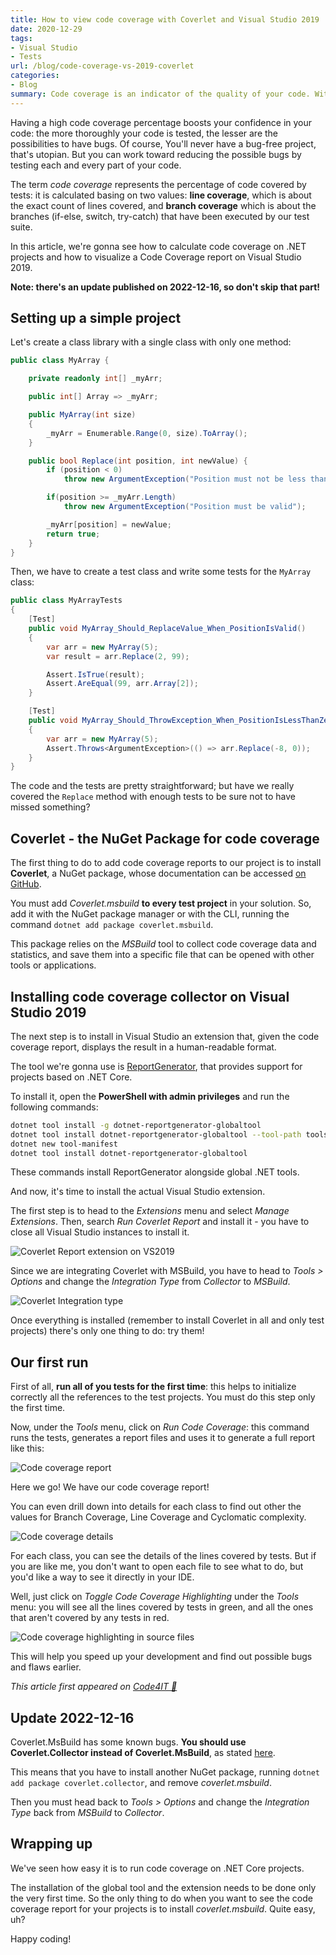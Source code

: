 ```yaml
---
title: How to view code coverage with Coverlet and Visual Studio 2019
date: 2020-12-29
tags:
- Visual Studio
- Tests
url: /blog/code-coverage-vs-2019-coverlet
categories:
- Blog
summary: Code coverage is an indicator of the quality of your code. With Coverlet and VS2019 you can have a human readable report to see where to improve your code.
---
```


Having a high code coverage percentage boosts your confidence in your code: the more thoroughly your code is tested, the lesser are the possibilities to have bugs. Of course, You'll never have a bug-free project, that's utopian. But you can work toward reducing the possible bugs by testing each and every part of your code.

The term _code coverage_ represents the percentage of code covered by tests: it is calculated basing on two values: **line coverage**, which is about the exact count of lines covered, and **branch coverage** which is about the branches (if-else, switch, try-catch) that have been executed by our test suite.

In this article, we're gonna see how to calculate code coverage on .NET projects and how to visualize a Code Coverage report on Visual Studio 2019.

**Note: there's an update published on 2022-12-16, so don't skip that part!**

## Setting up a simple project

Let's create a class library with a single class with only one method:

```cs
public class MyArray {

    private readonly int[] _myArr;

    public int[] Array => _myArr;

    public MyArray(int size)
    {
        _myArr = Enumerable.Range(0, size).ToArray();
    }

    public bool Replace(int position, int newValue) {
        if (position < 0)
            throw new ArgumentException("Position must not be less than zero");

        if(position >= _myArr.Length)
            throw new ArgumentException("Position must be valid");

        _myArr[position] = newValue;
        return true;
    }
}
```

Then, we have to create a test class and write some tests for the `MyArray` class:

```cs
public class MyArrayTests
{
    [Test]
    public void MyArray_Should_ReplaceValue_When_PositionIsValid()
    {
        var arr = new MyArray(5);
        var result = arr.Replace(2, 99);

        Assert.IsTrue(result);
        Assert.AreEqual(99, arr.Array[2]);
    }

    [Test]
    public void MyArray_Should_ThrowException_When_PositionIsLessThanZero()
    {
        var arr = new MyArray(5);
        Assert.Throws<ArgumentException>(() => arr.Replace(-8, 0));
    }
}
```

The code and the tests are pretty straightforward; but have we really covered the `Replace` method with enough tests to be sure not to have missed something?

## Coverlet - the NuGet Package for code coverage

The first thing to do to add code coverage reports to our project is to install **Coverlet**, a NuGet package, whose documentation can be accessed [on GitHub](https://github.com/coverlet-coverage/coverlet "Coverlet project on GitHub").

You must add _Coverlet.msbuild_ **to every test project** in your solution. So, add it with the NuGet package manager or with the CLI, running the command `dotnet add package coverlet.msbuild`.

This package relies on the _MSBuild_ tool to collect code coverage data and statistics, and save them into a specific file that can be opened with other tools or applications.

## Installing code coverage collector on Visual Studio 2019

The next step is to install in Visual Studio an extension that, given the code coverage report, displays the result in a human-readable format.

The tool we're gonna use is [ReportGenerator](https://github.com/danielpalme/ReportGenerator "ReportGenerator on GitHub"), that provides support for projects based on .NET Core.

To install it, open the **PowerShell with admin privileges** and run the following commands:

```bash
dotnet tool install -g dotnet-reportgenerator-globaltool
dotnet tool install dotnet-reportgenerator-globaltool --tool-path tools
dotnet new tool-manifest
dotnet tool install dotnet-reportgenerator-globaltool
```

These commands install ReportGenerator alongside global .NET tools.

And now, it's time to install the actual Visual Studio extension.

The first step is to head to the _Extensions_ menu and select _Manage Extensions_.
Then, search _Run Coverlet Report_ and install it - you have to close all Visual Studio instances to install it.

![Coverlet Report extension on VS2019](./install-setup-extension.png "Coverlet Report extension on VS2019")

Since we are integrating Coverlet with MSBuild, you have to head to _Tools > Options_ and change the _Integration Type_ from _Collector_ to _MSBuild_.

![Coverlet Integration type](./coverlet-options.png "Coverlet Integration type")

Once everything is installed (remember to install Coverlet in all and only test projects) there's only one thing to do: try them!

## Our first run

First of all, **run all of you tests for the first time**: this helps to initialize correctly all the references to the test projects. You must do this step only the first time.

Now, under the _Tools_ menu, click on _Run Code Coverage_: this command runs the tests, generates a report files and uses it to generate a full report like this:

![Code coverage report](./code-coverage-report.png "Code coverage report")

Here we go! We have our code coverage report!

You can even drill down into details for each class to find out other the values for Branch Coverage, Line Coverage and Cyclomatic complexity.

![Code coverage details](./code-coverage-report-details.png "Code coverage details")

For each class, you can see the details of the lines covered by tests. But if you are like me, you don't want to open each file to see what to do, but you'd like a way to see it directly in your IDE.

Well, just click on _Toggle Code Coverage Highlighting_ under the _Tools_ menu: you will see all the lines covered by tests in green, and all the ones that aren't covered by any tests in red.

![Code coverage highlighting in source files](./code-coverage-highlighting.png "Code coverage details")

This will help you speed up your development and find out possible bugs and flaws earlier.

_This article first appeared on [Code4IT 🐧](https://www.code4it.dev/)_

## Update 2022-12-16

Coverlet.MsBuild has some known bugs. **You should use Coverlet.Collector instead of Coverlet.MsBuild**, as stated [here](https://github.com/coverlet-coverage/coverlet/issues/859).

This means that you have to install another NuGet package, running `dotnet add package coverlet.collector`, and remove _coverlet.msbuild_.

Then you must head back to _Tools > Options_ and change the _Integration Type_ back from _MSBuild_ to _Collector_.

## Wrapping up

We've seen how easy it is to run code coverage on .NET Core projects.

The installation of the global tool and the extension needs to be done only the very first time. So the only thing to do when you want to see the code coverage report for your projects is to install _coverlet.msbuild_. Quite easy, uh?

Happy coding!
